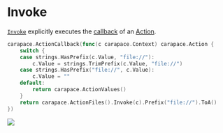 # Invoke

[`Invoke`] explicitly executes the [callback] of an [Action].

```go
carapace.ActionCallback(func(c carapace.Context) carapace.Action {
	switch {
	case strings.HasPrefix(c.Value, "file://"):
		c.Value = strings.TrimPrefix(c.Value, "file://")
	case strings.HasPrefix("file://", c.Value):
		c.Value = ""
	default:
		return carapace.ActionValues()
	}
	return carapace.ActionFiles().Invoke(c).Prefix("file://").ToA()
})
```

![](./invoke.cast)

[callback]:../defaultActions/actionCallback.md
[`Invoke`]:https://pkg.go.dev/github.com/carapace-sh/carapace#Action.Invoke
[Action]:../action.md
